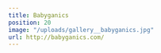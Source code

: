 ```yaml
---
title: Babyganics
position: 20
image: "/uploads/gallery__babyganics.jpg"
url: http://babyganics.com/
---
```


